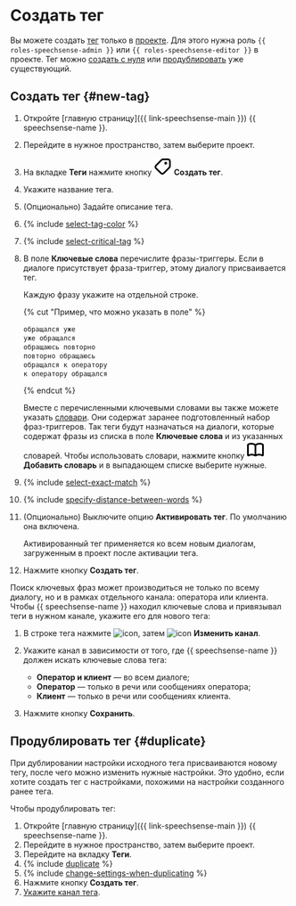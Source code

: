 # Создать тег

Вы можете создать [тег](../../../concepts/tags.md) только в [проекте](../../../concepts/resources-hierarchy.md#project). Для этого нужна роль `{{ roles-speechsense-admin }}` или `{{ roles-speechsense-editor }}` в проекте. Тег можно [создать с нуля](#new-tag) или [продублировать](#duplicate) уже существующий.

## Создать тег {#new-tag}

1. Откройте [главную страницу]({{ link-speechsense-main }}) {{ speechsense-name }}.
1. Перейдите в нужное пространство, затем выберите проект.
1. На вкладке **Теги** нажмите кнопку ![icon](../../../../_assets/console-icons/tag.svg) **Создать тег**.
1. Укажите название тега.
1. (Опционально) Задайте описание тега.
1. {% include [select-tag-color](../../../../_includes/speechsense/tag/select-tag-color.md) %}
1. {% include [select-critical-tag](../../../../_includes/speechsense/tag/select-critical-tag.md) %}
1. В поле **Ключевые слова** перечислите фразы-триггеры. Если в диалоге присутствует фраза-триггер, этому диалогу присваивается тег.

   Каждую фразу укажите на отдельной строке.

   {% cut "Пример, что можно указать в поле" %}

   ```text
   обращался уже
   уже обращался
   обращаюсь повторно
   повторно обращаюсь
   обращался к оператору
   к оператору обращался
   ```

   {% endcut %}

   Вместе с перечисленными ключевыми словами вы также можете указать [словари](../../../concepts/dictionaries.md). Они содержат заранее подготовленный набор фраз-триггеров. Так теги будут назначаться на диалоги, которые содержат фразы из списка в поле **Ключевые слова** и из указанных словарей. Чтобы использовать словари, нажмите кнопку ![icon](../../../../_assets/console-icons/book-open.svg) **Добавить словарь** и в выпадающем списке выберите нужные.

1. {% include [select-exact-match](../../../../_includes/speechsense/tag/select-exact-match.md) %}
1. {% include [specify-distance-between-words](../../../../_includes/speechsense/tag/specify-distance-between-words.md) %}
1. (Опционально) Выключите опцию **Активировать тег**. По умолчанию она включена.

   Активированный тег применяется ко всем новым диалогам, загруженным в проект после активации тега.

1. Нажмите кнопку **Создать тег**.

Поиск ключевых фраз может производиться не только по всему диалогу, но и в рамках отдельного канала: оператора или клиента. Чтобы {{ speechsense-name }} находил ключевые слова и привязывал теги в нужном канале, укажите его для нового тега:

1. В строке тега нажмите ![icon](../../../../_assets/console-icons/ellipsis.svg), затем ![icon](../../../../_assets/console-icons/arrow-right-arrow-left.svg) **Изменить канал**.
1. Укажите канал в зависимости от того, где {{ speechsense-name }} должен искать ключевые слова тега:

   * **Оператор и клиент** — во всем диалоге;
   * **Оператор** — только в речи или сообщениях оператора;
   * **Клиент** — только в речи или сообщениях клиента.

1. Нажмите кнопку **Сохранить**.

## Продублировать тег {#duplicate}

При дублировании настройки исходного тега присваиваются новому тегу, после чего можно изменить нужные настройки. Это удобно, если хотите создать тег с настройками, похожими на настройки созданного ранее тега.

Чтобы продублировать тег:

1. Откройте [главную страницу]({{ link-speechsense-main }}) {{ speechsense-name }}.
1. Перейдите в нужное пространство, затем выберите проект.
1. Перейдите на вкладку **Теги**.
1. {% include [duplicate](../../../../_includes/speechsense/tag/duplicate.md) %}
1. {% include [change-settings-when-duplicating](../../../../_includes/speechsense/tag/change-settings-when-duplicating.md) %}
1. Нажмите кнопку **Создать тег**.
1. [Укажите канал тега](change.md#tag-channel).
